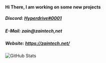 #### Hi There, I am working on some new projects
##### Discord:  [Hyperdrive#0001](https://discordapp.com/users/193112730943750144)
##### E-Mail: zain@zaintech,net
##### Website: https://zaintech.net/
<!--
**HYPERDRIVE-Motivator/HYPERDRIVE-Motivator** is a ✨ _special_ ✨ repository because its `README.md` (this file) appears on your GitHub profile.

Here are some ideas to get you started:

- 🔭 I’m currently working on ...
- 🌱 I’m currently learning ...
- 👯 I’m looking to collaborate on ...
- 🤔 I’m looking for help with ...
- 💬 Ask me about ...
- 📫 How to reach me: ...
- 😄 Pronouns: ...
- ⚡ Fun fact: ...
-->

<!-- Credit: https://github.com/anuraghazra/github-readme-stats --> 
![GitHub Stats](https://github-readme-stats.vercel.app/api?username=HYPERDRIVE-Motivator&count_private=true&show_icons=true&theme=vue-dark&custom_title=Hyperdrive-Motivator)
